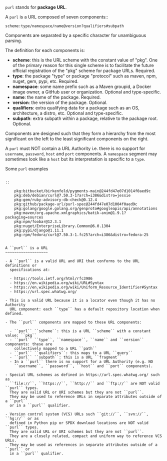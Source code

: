``purl`` stands for **package URL**.

A ``purl`` is a URL composed of seven components::

    scheme:type/namespace/name@version?qualifiers#subpath

Components are separated by a specific character for unambiguous parsing.

The definition for each components is:

- **scheme**: this is the URL scheme with the constant value of "pkg". One of
  the primary reason for this single scheme is to facilitate the future official
  registration of the "pkg" scheme for package URLs. Required.
- **type**: the package "type" or package "protocol" such as maven, npm, nuget,
  gem, pypi, etc. Required.
- **namespace**: some name prefix such as a Maven groupid, a Docker image owner,
  a GitHub user or organization. Optional and type-specific.
- **name**: the name of the package. Required.
- **version**: the version of the package. Optional.
- **qualifiers**: extra qualifying data for a package such as an OS,
  architecture, a distro, etc. Optional and type-specific.
- **subpath**: extra subpath within a package, relative to the package root.
  Optional.


Components are designed such that they form a hierarchy from the most significant
on the left to the least significant components on the right.


A ``purl`` must NOT contain a URL Authority i.e. there is no support for
``username``, ``password``, ``host`` and ``port`` components. A ``namespace`` segment may
sometimes look like a ``host`` but its interpretation is specific to a ``type``.


Some ``purl`` examples
~~~~~~~~~~~~~~~~~~~~~~

::

    pkg:bitbucket/birkenfeld/pygments-main@244fd47e07d1014f0aed9c
    pkg:deb/debian/curl@7.50.3-1?arch=i386&distro=jessie
    pkg:gem/ruby-advisory-db-check@0.12.4
    pkg:github/package-url/purl-spec@244fd47e07d1004f0aed9c
    pkg:golang/google.golang.org/genproto#googleapis/api/annotations
    pkg:maven/org.apache.xmlgraphics/batik-anim@1.9.1?packaging=sources
    pkg:npm/foobar@12.3.1
    pkg:nuget/EnterpriseLibrary.Common@6.0.1304
    pkg:pypi/django@1.11.1
    pkg:rpm/fedora/curl@7.50.3-1.fc25?arch=i386&distro=fedora-25


A ``purl`` is a URL
~~~~~~~~~~~~~~~~~~~

- A ``purl`` is a valid URL and URI that conforms to the URL definitions or
  specifications at:

  - https://tools.ietf.org/html/rfc3986
  - https://en.wikipedia.org/wiki/URL#Syntax
  - https://en.wikipedia.org/wiki/Uniform_Resource_Identifier#Syntax
  - https://url.spec.whatwg.org/

- This is a valid URL because it is a locator even though it has no Authority
  URL component: each ``type`` has a default repository location when defined.

- The ``purl`` components are mapped to these URL components:

  - ``purl`` ``scheme``: this is a URL ``scheme`` with a constant value: ``pkg``
  - ``purl`` ``type``, ``namespace``, ``name`` and ``version`` components: these are
    collectively mapped to a URL ``path``
  - ``purl`` ``qualifiers``: this maps to a URL ``query``
  - ``purl`` ``subpath``: this is a URL ``fragment``
  - In a ``purl`` there is no support for a URL Authority (e.g. NO
    ``username``, ``password``, ``host`` and ``port`` components).

- Special URL schemes as defined in https://url.spec.whatwg.org/ such as
  ``file://``, ``https://``, ``http://`` and ``ftp://`` are NOT valid ``purl`` types.
  They are valid URL or URI schemes but they are not ``purl``.
  They may be used to reference URLs in separate attributes outside of a ``purl``
  or in a ``purl`` qualifier.

- Version control system (VCS) URLs such ``git://``, ``svn://``, ``hg://`` or as
  defined in Python pip or SPDX download locations are NOT valid ``purl`` types.
  They are valid URL or URI schemes but they are not ``purl``.
  They are a closely related, compact and uniform way to reference VCS URLs.
  They may be used as references in separate attributes outside of a ``purl`` or
  in a ``purl`` qualifier.
